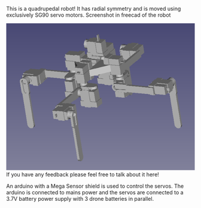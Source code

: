 This is a quadrupedal robot! It has radial symmetry and is moved using exclusively SG90 servo motors.
Screenshot in freecad of the robot

<picture>
 <img alt="Screenshot in freecad of the robot" src="V1/github/robot_image.png">
</picture>
If you have any feedback please feel free to talk about it here!

An arduino with a Mega Sensor shield is used to control the servos. The arduino is connected to mains power and the servos are connected to a 3.7V battery power supply with 3 drone batteries in parallel.
